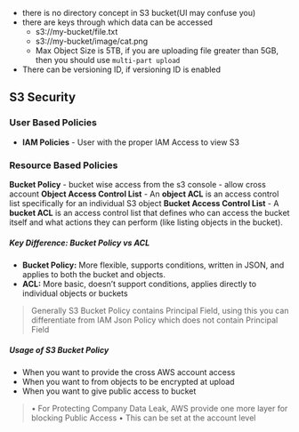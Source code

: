 
 - there is no directory concept in S3 bucket(UI may confuse you)
 - there are keys through which data can be accessed
	 - s3://my-bucket/file.txt
	 - s3://my-bucket/image/cat.png
	- Max Object Size is 5TB, if you are uploading file greater than 5GB, then you should use `multi-part upload`
- There can be versioning ID, if versioning ID is enabled 
## S3 Security

### User Based Policies

-  **IAM Policies** - User with the proper IAM Access to view S3

### Resource Based Policies

  **Bucket Policy** - bucket wise access from the s3 console - allow cross account
  **Object Access Control List** - An **object ACL** is an access control list specifically for an individual S3 object
  **Bucket Access Control List** - A **bucket ACL** is an access control list that defines who can access the bucket itself and what actions they can perform (like listing objects in the bucket).


##### Key Difference: **Bucket Policy vs ACL**

- **Bucket Policy:** More flexible, supports conditions, written in JSON, and applies to both the bucket and objects.
- **ACL:** More basic, doesn’t support conditions, applies directly to individual objects or buckets


> Generally S3 Bucket Policy contains Principal Field, using this you can differentiate from IAM Json Policy which does not contain Principal Field 


##### Usage of S3 Bucket Policy
 - When you want to provide the cross AWS account access
 - When you want to from objects to be encrypted at upload
 - When you want to give public access to bucket

> • For Protecting Company Data Leak, AWS provide one more layer for blocking Public Access
> • This can be set at the account level

